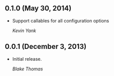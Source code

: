 ## 0.1.0 (May 30, 2014)

* Support callables for all configuration options

  *Kevin Yank*

## 0.0.1 (December 3, 2013)

* Initial release.

  *Blake Thomas*
